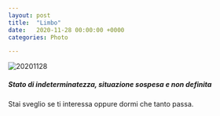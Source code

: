```yaml
---
layout: post
title:  "Limbo"
date:   2020-11-28 00:00:00 +0000
categories: Photo 

---
```

![20201128](https://filedn.eu/lLpw3F1nIwJJ4kCimeByWTQ\images\2020-11-28.jpg)

##### Stato di indeterminatezza, situazione sospesa e non definita

Stai sveglio se ti interessa oppure dormi che tanto passa.

